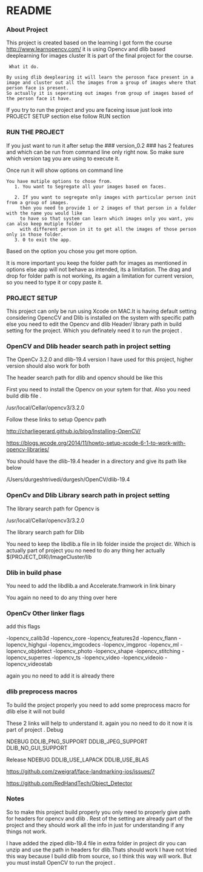 # README #

### About Project ###

This project is created based on the learning I got form the course http://www.learnopencv.com/ it is using Opencv and dlib based deeplearning for images cluster 
It is part of the final project for the course.
 
     What it do.
 
    By using dlib deeplearing it will learn the peroson face present in a image and cluster out all the images from a group of images where that person face is present.
    So actually it is seperating out images from group of images based of the person face it have.
 

If you try to run the project and you are faceing issue just look into  PROJECT SETUP section else follow RUN section  

### RUN THE PROJECT ###
If you just want to run it after setup the ### version_0.2 ### has 2 features and which can be run from command line only right now.
So make sure which version tag you are using to execute it.

Once run it will show options on command line

    You have mutiple options to chose from.
       1. You want to Segregate all your images based on faces.
    
       2. If you want to segregate only images with particular person init from a group of images.
         then you need to provide 1 or 2 images of that person in a folder with the name you would like 
         to have so that system can learn which images only you want, you can also keep mutiple folder
         with different person in it to get all the images of those person only in those folder.
       3. 0 to exit the app.

Based on the option you chose you get more option.

It is more important you keep the folder path for images as mentioned in options else app will not behave as intended, its a limitation.
The drag and drop for folder path is not working, its again a limitation for current version, so you need to type it or copy paste it.

### PROJECT SETUP 
This project can only be run using Xcode on MAC.It is having default setting considering OpencCV and Dlib is installed on the system with specific path else 
you need to edit the Opencv and dlib Header/ library path in build setting for the project. Which you definately need it to run the project .

### OpenCV  and Dlib header search path in project setting ###
The OpenCv 3.2.0 and dlib-19.4 version I have used for this project, higher version should also work for both

The header search path for dlib and opencv should be like this 

First you need to install the Opencv on your sytem for that. Also you need build dlib file .

/usr/local/Cellar/opencv3/3.2.0 

Follow these links to setup Opencv path 

http://charliegerard.github.io/blog/Installing-OpenCV/ 

https://blogs.wcode.org/2014/11/howto-setup-xcode-6-1-to-work-with-opencv-libraries/ 

You should have the dlib-19.4 header in a directory and give its path  like below 

/Users/durgeshtrivedi/durgesh/OpenCV/dlib-19.4

### OpenCv and Dlib Library search path in project setting ###
The library search path for Opencv is 

/usr/local/Cellar/opencv3/3.2.0

The library search path for Dlib 

You need to keep the libdlib.a file in lib folder inside the project dir. Which is actually part of project you no need to do any thing her actually
$(PROJECT_DIR)/ImageCluster/lib


### Dlib in build phase ##

 You need to add the libdlib.a  and Accelerate.framwork in link binary
 
 You again no need to do any thing over here 
 
 ### OpenCv Other linker flags ##
 
 add this flags 
 
 -lopencv_calib3d -lopencv_core -lopencv_features2d -lopencv_flann -lopencv_highgui -lopencv_imgcodecs -lopencv_imgproc -lopencv_ml -lopencv_objdetect -lopencv_photo -lopencv_shape -lopencv_stitching -lopencv_superres -lopencv_ts -lopencv_video -lopencv_videoio -lopencv_videostab
 
 again you no need to add it is already there
 
 ### dlib preprocess macros 
 
To build the  project properly you need to add some preprocess macro for dlib else it will not build 

These 2 links will help to understand it. again you no need to do it now it is part of project .
Debug 

NDEBUG
DDLIB_PNG_SUPPORT
DDLIB_JPEG_SUPPORT
DLIB_NO_GUI_SUPPORT

Release
NDEBUG
DDLIB_USE_LAPACK
DDLIB_USE_BLAS

https://github.com/zweigraf/face-landmarking-ios/issues/7 

https://github.com/RedHandTech/Object_Detector  

### Notes ## 
So to make this project build properly you only need to properly give path for headers for opencv and dlib .
Rest of the setting are already part of the project and they should work all the info in just for understanding if any things not work. 

I have added the ziped dlib-19.4 file in extra folder in project dir you can unzip and use the path in headers for dlib.Thats should work I have not tried this way 
because I build dlib from source, so I think this way will work. But you must install OpenCV to run the project .